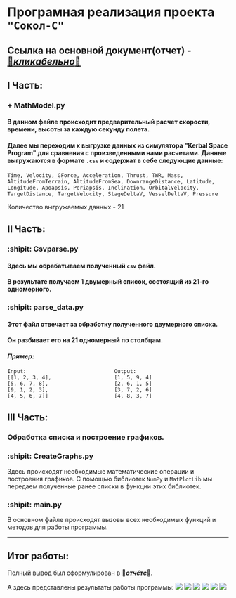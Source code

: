 # Програмная реализация проекта `"Сокол-С"`

## Ссылка на основной документ(отчет) - [:link:**_кликабельно_**:link:](https://drive.google.com/drive/folders/1tzqJS5CrVNDyZwkM-oI2SHfHYNAkCa-8)

## I Часть:

### + **MathModel.py**

#### В данном файле происходит предварительный расчет скорости, времени, высоты за каждую секунду полета.

#### Далее мы переходим к выгрузке данных из симулятора "Kerbal Space Program" для сравнения с произведенными нами расчетами. Данные выгружаются в формате `.csv` и содержат в себе следующие данные:

`Time, Velocity, GForce, Acceleration, Thrust, TWR, Mass, AltitudeFromTerrain, AltitudeFromSea, DownrangeDistance, Latitude, Longitude, Apoapsis, Periapsis, Inclination, OrbitalVelocity, TargetDistance, TargetVelocity, StageDeltaV, VesselDeltaV, Pressure`

Количество выгружаемых данных - 21

## II Часть:

### :shipit: **Csvparse.py**

#### Здесь мы обрабатываем полученный `csv` файл.

#### В результате получаем 1 двумерный список, состоящий из 21-го одномерного.

### :shipit: **parse_data.py**

#### Этот файл отвечает за обработку полученного двумерного списка.

#### Он разбивает его на 21 одномерный по столбцам.

#### **_Пример:_**

    Input:                            Output:
    [[1, 2, 3, 4],                    [1, 5, 9, 4]
    [5, 6, 7, 8],                     [2, 6, 1, 5]
    [9, 1, 2, 3],                     [3, 7, 2, 6]
    [4, 5, 6, 7]]                     [4, 8, 3, 7]

## III Часть:

### Обработка списка и построение графиков.

### :shipit: **CreateGraphs.py**

Здесь происходят необходимые математические операции и построения графиков.
С помощью библиотек `NumPy` и `MatPlotLib` мы передаем полученные ранее списки в функции этих библиотек.

### :shipit: **main.py**

В основном файле происходят вызовы всех необходимых функций и методов для работы программы.

---

## **Итог работы:**

Полный вывод был сформулирован в [:link:**_отчёте_**:link:](https://drive.google.com/drive/folders/1tzqJS5CrVNDyZwkM-oI2SHfHYNAkCa-8).

А здесь представлены результаты работы программы:
![](https://i.imgur.com/hUNDGy9.png)
![](https://i.imgur.com/QqhWYOQ.png)
![](https://i.imgur.com/x28QJlH.png)
![](https://i.imgur.com/mxWdvQK.png)
![](https://i.imgur.com/JQMnPaU.png)
![](https://i.imgur.com/19DIPa2.png)
